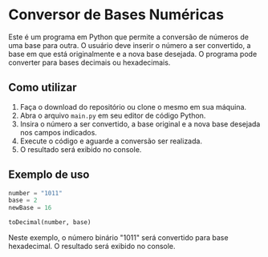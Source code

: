 # Conversor de Bases Numéricas

Este é um programa em Python que permite a conversão de números de uma base para outra. O usuário deve inserir o número a ser convertido, a base em que está originalmente e a nova base desejada. O programa pode converter para bases decimais ou hexadecimais.

## Como utilizar

1. Faça o download do repositório ou clone o mesmo em sua máquina.
2. Abra o arquivo `main.py` em seu editor de código Python.
3. Insira o número a ser convertido, a base original e a nova base desejada nos campos indicados.
4. Execute o código e aguarde a conversão ser realizada.
5. O resultado será exibido no console.

## Exemplo de uso

```python
number = "1011"
base = 2
newBase = 16

toDecimal(number, base)
```

Neste exemplo, o número binário "1011" será convertido para base hexadecimal. O resultado será exibido no console.
